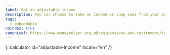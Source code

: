 ```yaml
---
label: Get an adjustable income
description: You can choose to take an income or lump sums from your pension pot, by using a flexi-access drawdown arrangement. Book a Pension Wise appointment today.
tags:
  - embeddable
noindex: true
canonical: https://www.moneyhelper.org.uk/en/pensions-and-retirement/taking-your-pension/what-is-flexible-retirement-income-pension-drawdown
---
```


{::calculator id="adjustable-income" locale="en" /}
